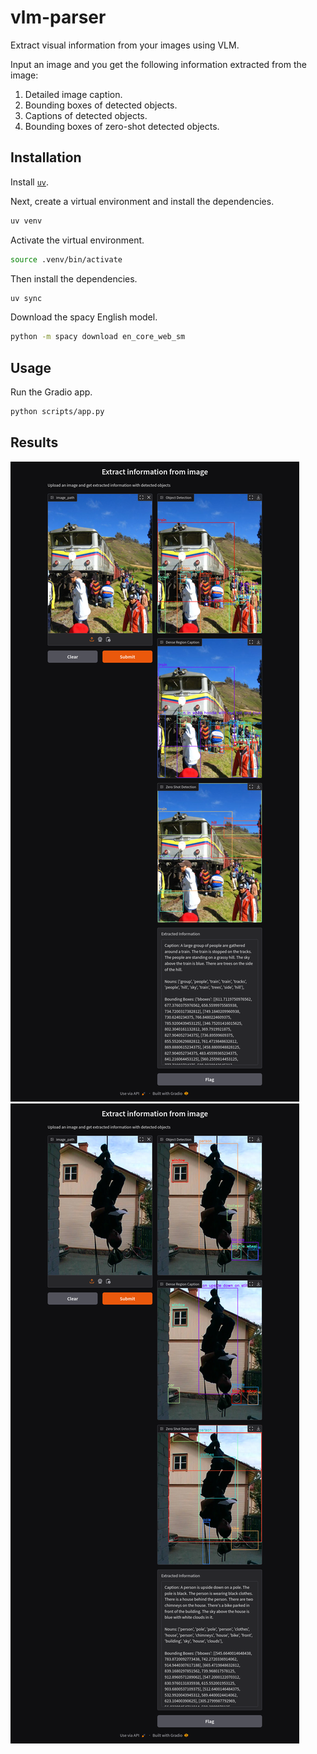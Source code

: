 # vlm-parser
Extract visual information from your images using VLM.

Input an image and you get the following information extracted from the image:

1. Detailed image caption.
2. Bounding boxes of detected objects.
3. Captions of detected objects.
4. Bounding boxes of zero-shot detected objects.

## Installation
Install [`uv`](https://docs.astral.sh/uv/).

Next, create a virtual environment and install the dependencies.

```bash
uv venv
```

Activate the virtual environment.

```bash
source .venv/bin/activate
```

Then install the dependencies.

```bash
uv sync
```

Download the spacy English model.

```bash
python -m spacy download en_core_web_sm
```

## Usage
Run the Gradio app.

```bash
python scripts/app.py
```


## Results

![Results](./assets/result.png)
![Results](./assets/result_1.png)
